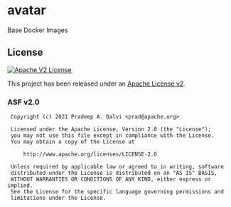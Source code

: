 # avatar
Base Docker Images

## License

[![Apache V2 License][Badge-License]][Link-License]

This project has been released under an [Apache License v2](http://www.apache.org/licenses/LICENSE-2.0).

### ASF v2.0

```
 Copyright (c) 2021 Pradeep A. Dalvi <prad@apache.org>

 Licensed under the Apache License, Version 2.0 (the "License");
 you may not use this file except in compliance with the License.
 You may obtain a copy of the License at

     http://www.apache.org/licenses/LICENSE-2.0

 Unless required by applicable law or agreed to in writing, software
 distributed under the License is distributed on an "AS IS" BASIS,
 WITHOUT WARRANTIES OR CONDITIONS OF ANY KIND, either express or implied.
 See the License for the specific language governing permissions and
 limitations under the License.
```

[Link-License]: https://github.com/pradurg/avatar/blob/develop/LICENSE

[Badge-License]: http://img.shields.io/badge/license-Apache%20v2-blue.svg?label=License
